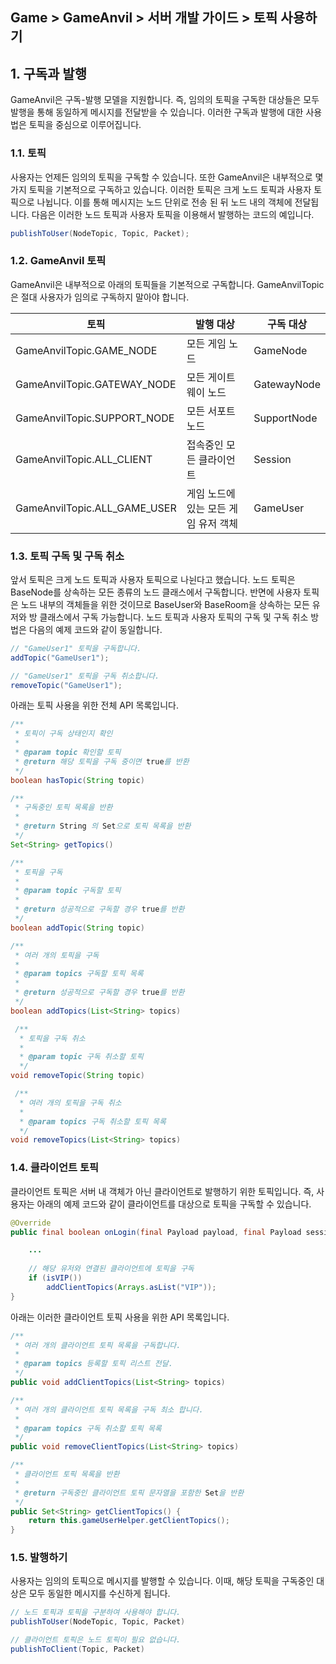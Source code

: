 ## Game > GameAnvil > 서버 개발 가이드 > 토픽 사용하기



## 1. 구독과 발행

GameAnvil은 구독-발행 모델을 지원합니다. 즉, 임의의 토픽을 구독한 대상들은 모두 발행을 통해 동일하게 메시지를 전달받을 수 있습니다. 이러한 구독과 발행에 대한 사용법은 토픽을 중심으로 이루어집니다.



### 1.1. 토픽

사용자는 언제든 임의의 토픽을 구독할 수 있습니다. 또한 GameAnvil은 내부적으로 몇 가지 토픽을 기본적으로 구독하고 있습니다. 이러한 토픽은 크게 노드 토픽과 사용자 토픽으로 나뉩니다. 이를 통해 메시지는 노드 단위로 전송 된 뒤 노드 내의 객체에 전달됩니다. 다음은 이러한 노드 토픽과 사용자 토픽을 이용해서 발행하는 코드의 예입니다.

```java
publishToUser(NodeTopic, Topic, Packet);
```



### 1.2. GameAnvil 토픽

GameAnvil은 내부적으로 아래의 토픽들을 기본적으로 구독합니다. GameAnvilTopic은 절대 사용자가 임의로 구독하지 말아야 합니다.

| 토픽                         | 발행 대상                            | 구독 대상   |
| ---------------------------- | ------------------------------------ | ----------- |
| GameAnvilTopic.GAME_NODE     | 모든 게임 노드                       | GameNode    |
| GameAnvilTopic.GATEWAY_NODE  | 모든 게이트웨이 노드                 | GatewayNode |
| GameAnvilTopic.SUPPORT_NODE  | 모든 서포트 노드                     | SupportNode |
| GameAnvilTopic.ALL_CLIENT    | 접속중인 모든 클라이언트             | Session     |
| GameAnvilTopic.ALL_GAME_USER | 게임 노드에 있는 모든 게임 유저 객체 | GameUser    |



### 1.3. 토픽 구독 및 구독 취소

앞서 토픽은 크게 노드 토픽과 사용자 토픽으로 나뉜다고 했습니다. 노드 토픽은 BaseNode를 상속하는 모든 종류의 노드 클래스에서 구독합니다. 반면에 사용자 토픽은 노드 내부의 객체들을 위한 것이므로 BaseUser와 BaseRoom을 상속하는 모든 유저와 방 클래스에서 구독 가능합니다. 노드 토픽과 사용자 토픽의 구독 및 구독 취소 방법은 다음의 예제 코드와 같이 동일합니다.

```java
// "GameUser1" 토픽을 구독합니다.
addTopic("GameUser1");

// "GameUser1" 토픽을 구독 취소합니다.
removeTopic("GameUser1");
```

아래는 토픽 사용을 위한 전체 API 목록입니다.
```java
/**
 * 토픽이 구독 상태인지 확인
 *
 * @param topic 확인할 토픽
 * @return 해당 토픽을 구독 중이면 true를 반환
 */
boolean hasTopic(String topic)

/**
 * 구독중인 토픽 목록을 반환
 *
 * @return String 의 Set으로 토픽 목록을 반환
 */
Set<String> getTopics()

/**
 * 토픽을 구독
 *
 * @param topic 구독할 토픽
 *
 * @return 성공적으로 구독할 경우 true를 반환
 */
boolean addTopic(String topic)

/**
 * 여러 개의 토픽을 구독
 *
 * @param topics 구독할 토픽 목록
 *
 * @return 성공적으로 구독할 경우 true를 반환
 */
boolean addTopics(List<String> topics)

 /**
  * 토픽을 구독 취소
  *
  * @param topic 구독 취소할 토픽
  */
void removeTopic(String topic)

 /**
  * 여러 개의 토픽을 구독 취소
  *
  * @param topics 구독 취소할 토픽 목록
  */
void removeTopics(List<String> topics)
```



### 1.4. 클라이언트 토픽

클라이언트 토픽은 서버 내 객체가 아닌 클라이언트로 발행하기 위한 토픽입니다. 즉, 사용자는 아래의 예제 코드와 같이 클라이언트를 대상으로 토픽을 구독할 수 있습니다.

```java
@Override
public final boolean onLogin(final Payload payload, final Payload sessionPayload, Payload outPayload) throws SuspendExecution {

    ...
        
	// 해당 유저와 연결된 클라이언트에 토픽을 구독
	if (isVIP())
		addClientTopics(Arrays.asList("VIP"));
}
```
아래는 이러한 클라이언트 토픽 사용을 위한 API 목록입니다.
```java
/**
 * 여러 개의 클라이언트 토픽 목록을 구독합니다.
 *
 * @param topics 등록할 토픽 리스트 전달.
 */
public void addClientTopics(List<String> topics)

/**
 * 여러 개의 클라이언트 토픽 목록을 구독 최소 합니다.
 *
 * @param topics 구독 취소할 토픽 목록
 */
public void removeClientTopics(List<String> topics)

/**
 * 클라이언트 토픽 목록을 반환
 *
 * @return 구독중인 클라이언트 토픽 문자열을 포함한 Set을 반환
 */
public Set<String> getClientTopics() {
    return this.gameUserHelper.getClientTopics();
}
```



### 1.5. 발행하기

사용자는 임의의 토픽으로 메시지를 발행할 수 있습니다. 이때, 해당 토픽을 구독중인 대상은 모두 동일한 메시지를 수신하게 됩니다.

```java
// 노드 토픽과 토픽을 구분하여 사용해야 합니다.
publishToUser(NodeTopic, Topic, Packet)

// 클라이언트 토픽은 노드 토픽이 필요 없습니다.
publishToClient(Topic, Packet)
```
